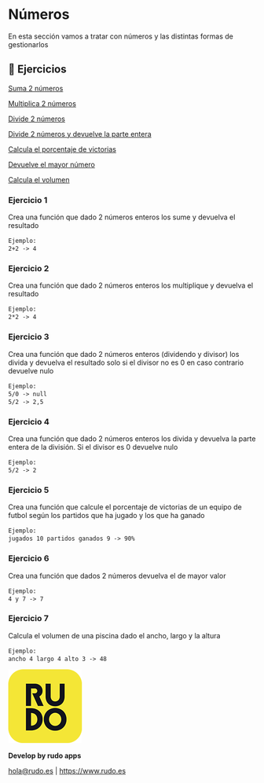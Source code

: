 # Números
En esta sección vamos a tratar con números y las distintas formas de gestionarlos

## 📝 Ejercicios
[Suma 2 números](#Ejercicio-1)

[Multiplica 2 números](#Ejercicio-2)

[Divide 2 números](#Ejercicio-3)

[Divide 2 números y devuelve la parte entera](#Ejercicio-4)

[Calcula el porcentaje de victorias](#Ejercicio-5)

[Devuelve el mayor número](#Ejercicio-6)

[Calcula el volumen](#Ejercicio-7)


### Ejercicio 1

Crea una función que dado 2 números enteros los sume y devuelva el resultado
```
Ejemplo:
2+2 -> 4
```
### Ejercicio 2

Crea una función que dado 2 números enteros los multiplique y devuelva el resultado
```
Ejemplo:
2*2 -> 4
```

### Ejercicio 3
Crea una función que dado 2 números enteros (dividendo y divisor) los divida y devuelva el resultado solo si el divisor no es 0 en caso contrario devuelve nulo
```
Ejemplo:
5/0 -> null
5/2 -> 2,5
```

### Ejercicio 4
Crea una función que dado 2 números enteros los divida y devuelva la parte entera de la división. Si el divisor es 0 devuelve nulo
```
Ejemplo:
5/2 -> 2
```

### Ejercicio 5
Crea una función que calcule el porcentaje de victorias de un equipo de futbol según los partidos que ha jugado y los que ha ganado
```
Ejemplo:
jugados 10 partidos ganados 9 -> 90%
```

### Ejercicio 6
Crea una función que dados 2 números devuelva el de mayor valor
```
Ejemplo:
4 y 7 -> 7
```

### Ejercicio 7
Calcula el volumen de una piscina dado el ancho, largo y la altura
```
Ejemplo:
ancho 4 largo 4 alto 3 -> 48
```

![Rudo](../README/rudo.png)

**Develop by rudo apps**

hola@rudo.es | https://www.rudo.es